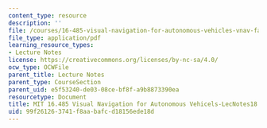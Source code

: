 ```yaml
---
content_type: resource
description: ''
file: /courses/16-485-visual-navigation-for-autonomous-vehicles-vnav-fall-2020/99f261263741f8aabafcd18156ede18d_MIT16_485F20_lec18.pdf
file_type: application/pdf
learning_resource_types:
- Lecture Notes
license: https://creativecommons.org/licenses/by-nc-sa/4.0/
ocw_type: OCWFile
parent_title: Lecture Notes
parent_type: CourseSection
parent_uid: e5f53240-de03-08ce-bf8f-a9b8873390ea
resourcetype: Document
title: MIT 16.485 Visual Navigation for Autonomous Vehicels-LecNotes18
uid: 99f26126-3741-f8aa-bafc-d18156ede18d
---
```

